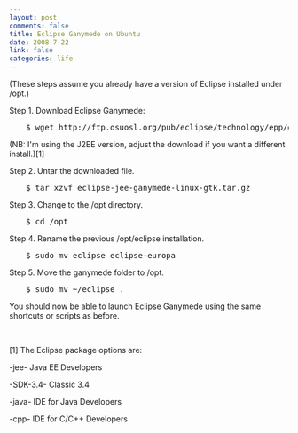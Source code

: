 ```yaml
--- 
layout: post
comments: false
title: Eclipse Ganymede on Ubuntu
date: 2008-7-22
link: false
categories: life
---
```

(These steps assume you already have a version of Eclipse installed under /opt.)

Step 1. Download Eclipse Ganymede:
<pre style="padding-left: 30px;">$ wget http://ftp.osuosl.org/pub/eclipse/technology/epp/downloads/release/ganymede/R/eclipse-jee-ganymede-linux-gtk.tar.gz</pre>
(NB: I'm using the J2EE version, adjust the download if you want a different install.)[1]

Step 2. Untar the downloaded file.
<pre style="padding-left: 30px;">$ tar xzvf eclipse-jee-ganymede-linux-gtk.tar.gz</pre>
Step 3. Change to the /opt directory.
<pre style="padding-left: 30px;">$ cd /opt</pre>
Step 4. Rename the previous /opt/eclipse installation.
<pre style="padding-left: 30px;">$ sudo mv eclipse eclipse-europa</pre>
Step 5. Move the ganymede folder to /opt.
<pre style="padding-left: 30px;">$ sudo mv ~/eclipse .</pre>
You should now be able to launch Eclipse Ganymede using the same shortcuts or scripts as before.

 

[1] The Eclipse package options are:

-jee- Java EE Developers

-SDK-3.4- Classic 3.4

-java- IDE for Java Developers

-cpp- IDE for C/C++ Developers
